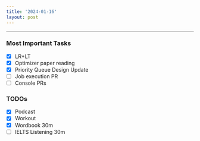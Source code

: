 ```yaml
---
title: '2024-01-16'
layout: post
---
```


---

### Most Important Tasks

- [x] LR+LT
- [x] Optimizer paper reading
- [x] Priority Queue Design Update
- [ ] Job execution PR
- [ ] Console PRs

### TODOs

- [x] Podcast
- [x] Workout
- [x] Wordbook 30m
- [ ] IELTS Listening 30m
